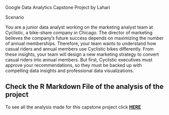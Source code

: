 Google Data Analytics Capstone Project by Lahari

Scenario

You are a junior data analyst working on the marketing analyst team at Cyclistic, a bike-share company in Chicago. The director of marketing believes the company’s future success depends on maximizing the number of annual memberships. Therefore, your team wants to understand how casual riders and annual members use Cyclistic bikes differently. From these insights, your team will design a new marketing strategy to convert casual riders into annual members. But first, Cyclistic executives must approve your recommendations, so they must be backed up with compelling data insights and professional data visualizations.

## Check the R Markdown File of the analysis of the project

To see all the analysis made for this capstone project click **[HERE](https://rpubs.com/Lahari/1212620)**
